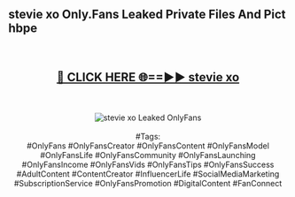 <h2>stevie xo Only.Fans Leaked Private Files And Pict hbpe</h2>
<br>
<div align="center">
<h2><a href="https://mediafiles.top/stevie_xo" rel="nofollow">🔴 CLICK HERE 🌐==►► stevie xo</a></h2>
<br>
<br>
<a href="https://mediafiles.top/stevie_xo" rel="nofollow" data-target="animated-image.originalLink"><img src="https://i.ibb.co.com/WyWwxjT/player-gif2.gif" alt="stevie xo Leaked OnlyFans" style="max-width: 100%; display: inline-block;" data-target="animated-image.originalImage"></a>
<br><br>
#Tags:
<br>
#OnlyFans #OnlyFansCreator #OnlyFansContent #OnlyFansModel #OnlyFansLife #OnlyFansCommunity #OnlyFansLaunching #OnlyFansIncome #OnlyFansVids #OnlyFansTips #OnlyFansSuccess #AdultContent #ContentCreator #InfluencerLife #SocialMediaMarketing #SubscriptionService #OnlyFansPromotion #DigitalContent #FanConnect
</div>
<br>